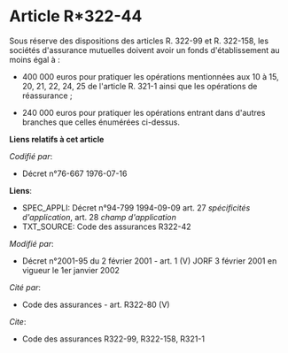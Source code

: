 # Article R*322-44

Sous réserve des dispositions des articles R. 322-99 et R. 322-158, les sociétés d'assurance mutuelles doivent avoir un fonds
d'établissement au moins égal à :

- 400 000 euros pour pratiquer les opérations mentionnées aux 10 à 15, 20, 21, 22, 24, 25 de l'article R. 321-1 ainsi que les
opérations de réassurance ;

- 240 000 euros pour pratiquer les opérations entrant dans d'autres branches que celles énumérées ci-dessus.

**Liens relatifs à cet article**

_Codifié par_:

  - Décret n°76-667 1976-07-16

**Liens**:

  - SPEC_APPLI: Décret n°94-799 1994-09-09 art. 27 *spécificités d'application*, art. 28 *champ d'application*
  - TXT_SOURCE: Code des assurances R322-42

_Modifié par_:

  - Décret n°2001-95 du 2 février 2001 - art. 1 (V) JORF 3 février 2001 en vigueur le 1er janvier 2002

_Cité par_:

  - Code des assurances - art. R322-80 (V)

_Cite_:

  - Code des assurances R322-99, R322-158, R321-1
